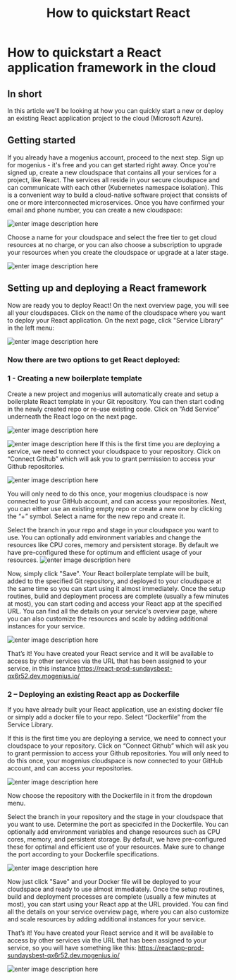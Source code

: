﻿---
sidebar_position: 6
title: How to quickstart React
slug: develop-react-framework-in-the-cloud
---

# How to quickstart a React application framework in the cloud

## In short

In this article we'll be looking at how you can quíckly start a new or deploy an existing React  application project to the cloud (Microsoft Azure).

## Getting started

If you already have a mogenius account, proceed to the next step. 
Sign up for mogenius - it's free and you can get started right away. Once you're signed up, create a new cloudspace that contains all your services for a project, like React. The services all reside in your secure cloudspace and can communicate with each other (Kubernetes namespace isolation). This is a convenient way to build a cloud-native software project that consists of one or more interconnected microservices. Once you have confirmed your email and phone number, you can create a new cloudspace:

![enter image description here](https://api.mogenius.com/file/id/115e92a0-6daa-4b15-9420-438448351d89)

Choose a name for your cloudspace and select the free tier to get cloud resources at no charge, or you can also choose a subscription to upgrade your resources when you create the cloudspace or upgrade at a later stage.

![enter image description here](https://api.mogenius.com/file/id/a8c2aaca-fbe7-401a-bf63-0c99024e2c94)

## Setting up and deploying a React framework

Now are ready you to deploy React! On the next overview page, you will see all your cloudspaces. Click on the name of the cloudspace where you want to deploy your React application. On the next page, click "Service Library" in the left menu:

![enter image description here](https://api.mogenius.com/file/id/a12d10f1-4b9b-4adb-95ec-db193e1db440)

### Now there are two options to get React deployed: 

### 1 - Creating a new boilerplate template

Create a new project and mogenius will automatically create and setup a boilerplate React template in your Git repository. You can then start coding in the newly created repo or re-use existing code. Click on “Add Service” underneath the React logo on the next page.

![enter image description here](https://api.mogenius.com/file/id/9283ab3f-1867-42a0-8dab-b91566bd8822)

![enter image description here](https://api.mogenius.com/file/id/6a24df90-112d-4d50-b3f4-b457faeb3807)
If this is the first time you are deploying a service, we need to connect your cloudspace to your repository. Click on “Connect Github” which will ask you to grant permission to access your Github repositories.

![enter image description here](https://api.mogenius.com/file/id/88626d92-fa15-4d9e-8598-6a914daa633c)

You will only need to do this once, your mogenius cloudspace is now connected to your GitHub account, and can access your repositories.
Next, you can either use an existing empty repo or create a new one by clicking the “+” symbol. Select a name for the new repo and create it.

Select the branch in your repo and stage in your cloudspace you want to use. You can optionally add environment variables and change the resources like CPU cores, memory and persistent storage. By default we have pre-configured these for optimum and efficient usage of your resources.
![enter image description here](https://api.mogenius.com/file/id/e99ae0ea-d2ab-4a86-857b-00430b9a5c40)

Now, simply click "Save". Your React boilerplate template will be built, added to the specified Git repository, and deployed to your cloudspace at the same time so you can start using it almost immediately. Once the setup routines, build and deployment process are complete (usually a few minutes at most), you can start coding and access your React app at the specified URL. You can find all the details on your service's overview page, where you can also customize the resources and scale by adding additional instances for your service.

![enter image description here](https://api.mogenius.com/file/id/3a8c6249-53d0-468e-a089-987cd7861547)

That’s it! You have created your React service and it will be available to access by other services via the URL that has been assigned to your service, in this instance https://react-prod-sundaysbest-qx6r52.dev.mogenius.io/

### 2 – Deploying an existing React app as Dockerfile

If you have already built your React application, use an existing docker file or simply add a docker file to your repo. Select “Dockerfile” from the Service Library.

If this is the first time you are deploying a service, we need to connect your cloudspace to your repository. Click on “Connect Github” which will ask you to grant permission to access your Github repositories. You will only need to do this once, your mogenius cloudspace is now connected to your GitHub account, and can access your repositories.

![enter image description here](https://api.mogenius.com/file/id/88626d92-fa15-4d9e-8598-6a914daa633c)

Now choose the repository with the Dockerfile in it from the dropdown menu.

Select the branch in your repository and the stage in your cloudspace that you want to use. Determine the port as specicifed in the Dockerfile. You can optionally add environment variables and change resources such as CPU cores, memory, and persistent storage. By default, we have pre-configured these for optimal and efficient use of your resources. Make sure to change the port according to your Dockerfile specifications.

![enter image description here](https://api.mogenius.com/file/id/9efd6b72-1dff-4a25-9efc-9f7e1cfdfb3d)

Now just click "Save" and your Docker file will be deployed to your cloudspace and ready to use almost immediately. Once the setup routines, build and deployment processes are complete (usually a few minutes at most), you can start using your React app at the URL provided. You can find all the details on your service overview page, where you can also customize and scale resources by adding additional instances for your service.

That’s it! You have created your React service and it will be available to access by other services via the URL that has been assigned to your service, so you will have something like this: https://reactapp-prod-sundaysbest-qx6r52.dev.mogenius.io/


![enter image description here](https://api.mogenius.com/file/id/bf6c5471-ffb7-42a5-9adf-922d832f3b98)
